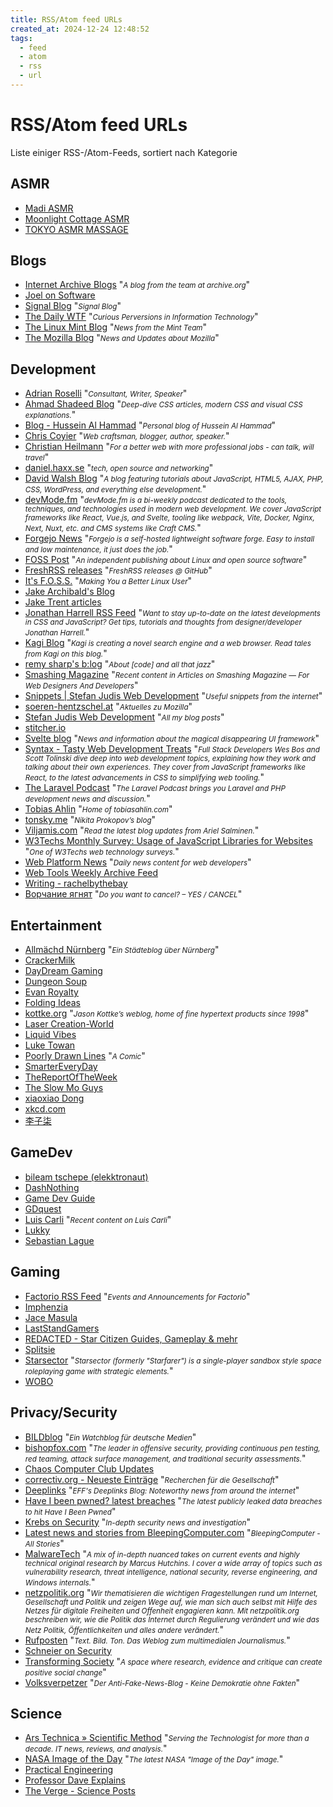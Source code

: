 ```yaml
---
title: RSS/Atom feed URLs
created_at: 2024-12-24 12:48:52
tags: 
  - feed
  - atom
  - rss
  - url
---
```


# RSS/Atom feed URLs
Liste einiger RSS-/Atom-Feeds, sortiert nach Kategorie
## ASMR
- [Madi ASMR](https://www.youtube.com/channel/UCqFbF_CD2CJ_jwiQCfCJqEQ)
- [Moonlight Cottage ASMR](https://www.youtube.com/channel/UCftD_LCuDAwlPipnM6Uikqw)
- [TOKYO ASMR MASSAGE](https://www.youtube.com/channel/UCBkYT6mlOpVVV9t5nRHn9Ow)
## Blogs
- [Internet Archive Blogs](http://blog.archive.org/)
"_<small>A blog from the team at archive.org</small>_"
- [Joel on Software](https://www.joelonsoftware.com/)
- [Signal Blog](http://www.whispersystems.org/blog/)
"_<small>Signal Blog</small>_"
- [The Daily WTF](http://thedailywtf.com/)
"_<small>Curious Perversions in Information Technology</small>_"
- [The Linux Mint Blog](http://blog.linuxmint.com/)
"_<small>News from the Mint Team</small>_"
- [The Mozilla Blog](https://blog.mozilla.org/)
"_<small>News and Updates about Mozilla</small>_"
## Development
- [Adrian Roselli](http://adrianroselli.com/)
"_<small>Consultant, Writer, Speaker</small>_"
- [Ahmad Shadeed Blog](http://ishadeed.com/)
"_<small>Deep-dive CSS articles, modern CSS and visual CSS explanations.</small>_"
- [Blog - Hussein Al Hammad](https://hussein-alhammad.com/blog/)
"_<small>Personal blog of Hussein Al Hammad</small>_"
- [Chris Coyier](http://chriscoyier.net/)
"_<small>Web craftsman, blogger, author, speaker.</small>_"
- [Christian Heilmann](http://christianheilmann.com/)
"_<small>For a better web with more professional jobs - can talk, will travel</small>_"
- [daniel.haxx.se](https://daniel.haxx.se/blog)
"_<small>tech, open source and networking</small>_"
- [David Walsh Blog](http://davidwalsh.name/)
"_<small>A blog featuring tutorials about JavaScript, HTML5, AJAX, PHP, CSS, WordPress, and everything else development.</small>_"
- [devMode.fm](https://devmode.fm/)
"_<small>devMode.fm is a bi-weekly podcast dedicated to the tools, techniques, and technologies used in modern web development. We cover JavaScript frameworks like React, Vue.js, and Svelte, tooling like webpack, Vite, Docker, Nginx, Next, Nuxt, etc. and CMS systems like Craft CMS.</small>_"
- [Forgejo News](https://forgejo.org/)
"_<small>Forgejo is a self-hosted lightweight software forge. Easy to install and low maintenance, it just does the job.</small>_"
- [FOSS Post](https://fosspost.org/)
"_<small>An independent publishing about Linux and open source software</small>_"
- [FreshRSS releases](https://github.com/FreshRSS/FreshRSS/)
"_<small>FreshRSS releases @ GitHub</small>_"
- [It's F.O.S.S.](https://itsfoss.com/)
"_<small>Making You a Better Linux User</small>_"
- [Jake Archibald's Blog](http://jakearchibald.com/)
- [Jake Trent articles](https://jaketrent.com/)
- [Jonathan Harrell RSS Feed](https://www.jonathan-harrell.com/)
"_<small>Want to stay up-to-date on the latest developments in CSS and JavaScript? Get tips, tutorials and thoughts from designer/developer Jonathan Harrell.</small>_"
- [Kagi Blog](https://blog.kagi.com/)
"_<small>Kagi is creating a novel search engine and a web browser. Read tales from Kagi on this blog.</small>_"
- [remy sharp's b:log](http://remysharp.com/)
"_<small>About [code] and all that jazz</small>_"
- [Smashing Magazine](https://www.smashingmagazine.com/)
"_<small>Recent content in Articles on Smashing Magazine — For Web Designers And Developers</small>_"
- [Snippets | Stefan Judis Web Development](https://www.stefanjudis.com/)
"_<small>Useful snippets from the internet</small>_"
- [soeren-hentzschel.at](https://www.soeren-hentzschel.at/)
"_<small>Aktuelles zu Mozilla</small>_"
- [Stefan Judis Web Development](https://www.stefanjudis.com/)
"_<small>All my blog posts</small>_"
- [stitcher.io](https://www.stitcher.io/rss)
- [Svelte blog](https://svelte.dev/blog)
"_<small>News and information about the magical disappearing UI framework</small>_"
- [Syntax - Tasty Web Development Treats](https://syntax.fm/)
"_<small>Full Stack Developers Wes Bos and Scott Tolinski dive deep into web development topics, explaining how they work and talking about their own experiences. They cover from JavaScript frameworks like React, to the latest advancements in CSS to simplifying web tooling.</small>_"
- [The Laravel Podcast](http://laravel.com/)
"_<small>The Laravel Podcast brings you Laravel and PHP development news and discussion.</small>_"
- [Tobias Ahlin](http://tobiasahlin.com/)
"_<small>Home of tobiasahlin.com</small>_"
- [tonsky.me](http://tonsky.me/)
"_<small>Nikita Prokopov’s blog</small>_"
- [Viljamis.com](http://viljamis.com/blog/)
"_<small>Read the latest blog updates from Ariel Salminen.</small>_"
- [W3Techs Monthly Survey: Usage of JavaScript Libraries for Websites](https://w3techs.com/)
"_<small>One of W3Techs web technology surveys.</small>_"
- [Web Platform News](https://webplatform.news/)
"_<small>Daily news content for web developers</small>_"
- [Web Tools Weekly Archive Feed](https://us5.campaign-archive.com/feed?u=ea228d7061e8bbfa8639666ad&id=104d6bcc2d)
- [Writing - rachelbythebay](https://rachelbythebay.com/w/)
- [Ворчание ягнят](http://grumpy.website/)
"_<small>Do you want to cancel? – YES / CANCEL</small>_"
## Entertainment
- [Allmächd Nürnberg](http://allmaechd-nuernberg.de/)
"_<small>Ein Städteblog über Nürnberg</small>_"
- [CrackerMilk](https://www.youtube.com/channel/UCMn-zv1SE-2y6vyewscfFqw)
- [DayDream Gaming](https://www.youtube.com/channel/UCBX_wRb6MXqG3WKIfseM4oA)
- [Dungeon Soup](https://www.youtube.com/channel/UCKTwTio3tOv713CnIcxyLhA)
- [Evan Royalty](http://www.youtube.com/channel/UCKQBRxq_u5dkdfWjkuZ2y9Q)
- [Folding Ideas](http://www.youtube.com/channel/UCyNtlmLB73-7gtlBz00XOQQ)
- [kottke.org](http://kottke.org/)
"_<small>Jason Kottke’s weblog, home of fine hypertext products since 1998</small>_"
- [Laser Creation-World](https://www.youtube.com/channel/UC8PPpb-2kFmb5zgqL7EmAmw)
- [Liquid Vibes](https://www.youtube.com/channel/UCYbZxE8zr-R-W3TcjIj8f9Q)
- [Luke Towan](http://www.youtube.com/channel/UCjRkUtHQ774mTg1vrQ6uA5A)
- [Poorly Drawn Lines](http://poorlydrawnlines.com/)
"_<small>A Comic</small>_"
- [SmarterEveryDay](http://www.youtube.com/user/destinws2)
- [TheReportOfTheWeek](http://www.youtube.com/channel/UCeR0n8d3ShTn_yrMhpwyE1Q)
- [The Slow Mo Guys](http://www.youtube.com/user/theslowmoguys)
- [xiaoxiao Dong](https://www.youtube.com/channel/UC8CiNjmGQ7BWPzAxz6-OUpA)
- [xkcd.com](http://xkcd.com/)
- [李子柒](https://www.youtube.com/channel/UCoC47do520os_4DBMEFGg4A)
## GameDev
- [bileam tschepe (elekktronaut)](https://www.youtube.com/channel/UCONptu0J1PCrW9YfBtSdqjA)
- [DashNothing](https://www.youtube.com/channel/UCtqBNoGfWlqk0pD2bCAZ81g)
- [Game Dev Guide](https://www.youtube.com/channel/UCR35rzd4LLomtQout93gi0w)
- [GDquest](http://www.youtube.com/channel/UCxboW7x0jZqFdvMdCFKTMsQ)
- [Luis Carli](https://luiscarli.com/)
"_<small>Recent content on Luis Carli</small>_"
- [Lukky](https://www.youtube.com/channel/UCQ8hqAX8i9mdcwrnu8e2sIg)
- [Sebastian Lague](http://www.youtube.com/user/Cercopithecan)
## Gaming
- [Factorio RSS Feed](https://steamcommunity.com/games/427520)
"_<small>Events and Announcements for Factorio</small>_"
- [Imphenzia](http://www.youtube.com/channel/UCzfWju7SFoWLCyV_gDVCrGA)
- [Jace Masula](http://www.youtube.com/channel/UCaQYLsxlF_COV5vJ90r5Jqw)
- [LastStandGamers](https://www.youtube.com/channel/UCftK-tQH9-Pp68v6ImVbrzA)
- [REDACTED - Star Citizen Guides, Gameplay & mehr](https://www.youtube.com/channel/UCJ8RQuHgq1mwZy26Au8emlg)
- [Splitsie](https://www.youtube.com/channel/UC1Crbon9_pHDEXm5aKHTeAQ)
- [Starsector](https://fractalsoftworks.com/)
"_<small>Starsector (formerly "Starfarer") is a single-player sandbox style space roleplaying game with strategic elements.</small>_"
- [WOBO](https://www.youtube.com/channel/UCEaZAoRquVbDm7-8u1qastw)
## Privacy/Security
- [BILDblog](http://www.bildblog.de/)
"_<small>Ein Watchblog für deutsche Medien</small>_"
- [bishopfox.com](https://bishopfox.com/)
"_<small>The leader in offensive security, providing continuous pen testing, red teaming, attack surface management, and traditional security assessments.</small>_"
- [Chaos Computer Club Updates](http://www.ccc.de/)
- [correctiv.org - Neueste Einträge](https://correctiv.org/blog/)
"_<small>Recherchen für die Gesellschaft</small>_"
- [Deeplinks](https://www.eff.org/rss/updates.xml)
"_<small>EFF's Deeplinks Blog: Noteworthy news from around the internet</small>_"
- [Have I been pwned? latest breaches](https://haveibeenpwned.com/)
"_<small>The latest publicly leaked data breaches to hit Have I Been Pwned</small>_"
- [Krebs on Security](http://krebsonsecurity.com/)
"_<small>In-depth security news and investigation</small>_"
- [Latest news and stories from BleepingComputer.com](http://www.bleepingcomputer.com/forums/f/2/news/)
"_<small>BleepingComputer - All Stories</small>_"
- [MalwareTech](https://www.malwaretech.com/)
"_<small>A mix of in-depth nuanced takes on current events and highly technical original research by Marcus Hutchins. I cover a wide array of topics such as vulnerability research, threat intelligence, national security, reverse engineering, and Windows internals.</small>_"
- [netzpolitik.org](https://netzpolitik.org/)
"_<small>Wir thematisieren die wichtigen Fragestellungen rund um Internet, Gesellschaft und Politik und zeigen Wege auf, wie man sich auch selbst mit Hilfe des Netzes für digitale Freiheiten und Offenheit engagieren kann. Mit netzpolitik.org beschreiben wir, wie die Politik das Internet durch Regulierung verändert und wie das Netz Politik, Öffentlichkeiten und alles andere verändert.</small>_"
- [Rufposten](https://rufposten.de/blog)
"_<small>Text. Bild. Ton. Das Weblog zum multimedialen Journalismus.</small>_"
- [Schneier on Security](https://www.schneier.com/blog/)
- [Transforming Society](https://www.transformingsociety.co.uk/)
"_<small>A space where research, evidence and critique can create positive social change</small>_"
- [Volksverpetzer](https://www.volksverpetzer.de/)
"_<small>Der Anti-Fake-News-Blog - Keine Demokratie ohne Fakten</small>_"
## Science
- [Ars Technica » Scientific Method](http://arstechnica.com/)
"_<small>Serving the Technologist for more than a decade. IT news, reviews, and analysis.</small>_"
- [NASA Image of the Day](http://www.nasa.gov/)
"_<small>The latest NASA "Image of the Day" image.</small>_"
- [Practical Engineering](http://www.youtube.com/channel/UCMOqf8ab-42UUQIdVoKwjlQ)
- [Professor Dave Explains](https://www.youtube.com/channel/UC0cd_-e49hZpWLH3UIwoWRA)
- [The Verge -  Science Posts](http://www.theverge.com/science)